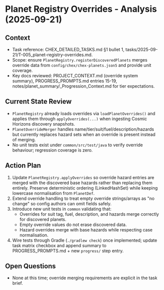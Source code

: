 # Planet Registry Overrides - Analysis (2025-09-21)

## Context
- Task reference: CHEX_DETAILED_TASKS.md §1 bullet 1, tasks/2025-09-21/T-005_planet-registry-overrides.md.
- Scope: ensure `PlanetRegistry.registerDiscoveredPlanets` merges override data from `config/chex/chex-planets.json5` and provide unit coverage.
- Key docs reviewed: PROJECT_CONTEXT.md (override system summary), PROGRESS_PROMPTS.md entries 15-19, notes/planet_summary/_Progression_Context.md for tier expectations.

## Current State Review
- `PlanetRegistry` already loads overrides via `loadPlanetOverrides()` and applies them through `applyOverrides(...)` when ingesting Cosmic Horizons discovery snapshots.
- `PlanetOverrideMerger` handles name/tier/suit/fuel/description/hazards but currently replaces hazard sets when an override is present instead of merging.
- No unit tests exist under `common/src/test/java` to verify override behaviour; regression coverage is zero.

## Action Plan
1. Update `PlanetRegistry.applyOverrides` so override hazard entries are merged with the discovered base hazards rather than replacing them entirely. Preserve deterministic ordering (LinkedHashSet) while keeping lowercase normalisation from `PlanetDef`.
2. Extend override handling to treat empty override strings/arrays as "no change" so config authors can omit fields safely.
3. Introduce new unit tests in `common` validating that:
   - Overrides for suit tag, fuel, description, and hazards merge correctly for discovered planets.
   - Empty override values do not erase discovered data.
   - Hazard overrides merge with base hazards while respecting case normalisation.
4. Wire tests through Gradle (`./gradlew check`) once implemented; update task matrix checkbox and append summary to PROGRESS_PROMPTS.md + new `progress/` step entry.

## Open Questions
- None at this time; override merging requirements are explicit in the task brief.

